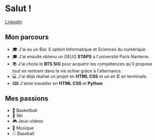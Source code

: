 # Salut !
[LinkedIn](https://www.linkedin.com/in/maxime-ribes/)
## Mon parcours

- 🎓 J'ai eu un Bac S option Informatique et Sciences du numérique
- 🎓 J'ai ensuite obtenu un DEUG **STAPS** a l'université Paris Nanterre.
- 📚 J'ai choisi le **BTS SIO** pour acquérir les compétences qu'il propose tout en rentrant dans la vie active grâce à l'alternance.
- 💻 J'ai déjà réalisé un projet en **HTML CSS** et un en **C** en terminale.
- ⌨ J'aime travailler en **HTML** **CSS** et **Python**

## Mes passions

- 🏀 Basketball
- 🎿 Ski
- 🎮 Jeux-videos
- 🎵 Musique
- ⚾ Baseball

